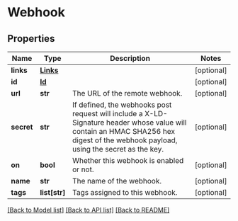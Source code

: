 # Webhook

## Properties
Name | Type | Description | Notes
------------ | ------------- | ------------- | -------------
**links** | [**Links**](Links.md) |  | [optional] 
**id** | [**Id**](Id.md) |  | [optional] 
**url** | **str** | The URL of the remote webhook. | [optional] 
**secret** | **str** | If defined, the webhooks post request will include a X-LD-Signature header whose value will contain an HMAC SHA256 hex digest of the webhook payload, using the secret as the key. | [optional] 
**on** | **bool** | Whether this webhook is enabled or not. | [optional] 
**name** | **str** | The name of the webhook. | [optional] 
**tags** | **list[str]** | Tags assigned to this webhook. | [optional] 

[[Back to Model list]](../README.md#documentation-for-models) [[Back to API list]](../README.md#documentation-for-api-endpoints) [[Back to README]](../README.md)


